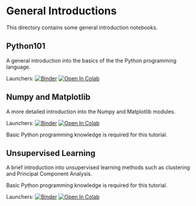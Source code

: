 # General Introductions

This directory contains some general introduction notebooks.


## Python101

A general introduction into the basics of the the Python programming language.

Launchers: [![Binder](https://mybinder.org/badge_logo.svg)](https://mybinder.org/v2/gh/mommermi/hft-teaching/main?labpath=general%2Fpython101%2Fpython101.ipynb)  [![Open In Colab](https://colab.research.google.com/assets/colab-badge.svg)](https://githubtocolab.com/mommermi/hft-teaching/blob/main/general/python101/python101.ipynb)


## Numpy and Matplotlib

A more detailed introduction into the Numpy and Matplotlib modules.

Launchers: [![Binder](https://mybinder.org/badge_logo.svg)](https://mybinder.org/v2/gh/mommermi/hft-teaching/main?labpath=general%2Fnumpy_matplotlib%2Fnumpy_matplotlib.ipynb)  [![Open In Colab](https://colab.research.google.com/assets/colab-badge.svg)](https://githubtocolab.com/mommermi/hft-teaching/blob/main/general/numpy_matplotlib/numpy_matplotlib.ipynb) 

Basic Python programming knowledge is required for this tutorial.

## Unsupervised Learning

A brief introduction into unsupervised learning methods such as clustering and Principal Component Analysis.

Basic Python programming knowledge is required for this tutorial.

Launchers: [![Binder](https://mybinder.org/badge_logo.svg)](https://mybinder.org/v2/gh/mommermi/hft-teaching/main?labpath=general%2Funsupervised_learning%2Funsupervised_learning.ipynb)  [![Open In Colab](https://colab.research.google.com/assets/colab-badge.svg)](https://githubtocolab.com/mommermi/hft-teaching/blob/main/general/unsupervised_learning/unsupervised_learning.ipynb)